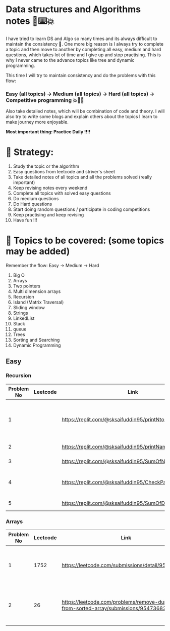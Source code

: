 # Data structures and Algorithms notes 📓⌨️💥
I have tried to learn DS and Algo so many times and its always difficult to maintain the consistency 🥲. One more big reason is I always try to complete a topic and then move to another by completing all easy, medium and hard questions, which takes lot of time and I give up and stop practising. This is why I never came to the advance topics like tree and dynamic programming.

This time I will try to maintain consistency and do the problems with this flow:
### Easy (all topics) -> Medium (all topics) -> Hard (all topics) -> Competitive programming 💥🧑‍💻

Also take detailed notes, which will be combination of code and theory. I will also try to write some blogs and explain others about the topics I learn to make journey more enjoyable.

**Most important thing: Practice Daily !!!!**

# 💪 Strategy: 
1. Study the topic or the algorithm
2. Easy questions from leetcode and striver's sheet
3. Take detailed notes of all topics and all the problems solved (really important)
4. Keep revising notes every weekend
5. Complete all topics with solved easy questions
6. Do medium questions
7. Do Hard questions
8. Start doing random questions / participate in coding competitions
9. Keep practising and keep revising
10. Have fun !!!

# 📔 Topics to be covered: (some topics may be added)
Remember the flow: Easy -> Medium -> Hard
1. Big O
2. Arrays
3. Two pointers
4. Multi dimension arrays
5. Recursion
6. Island (Matrix Traversal)
7. Sliding window
8. Strings
9. LinkedList
10. Stack
11. queue
12. Trees
13. Sorting and Searching
14. Dynamic Programming

## Easy

### Recursion
| Problem No  | Leetcode  | Link  | Learnings  | Solutions
|---|---|---|---|---|
| 1  |   | https://replit.com/@sksaifuddin95/printNto1  | Print numbers from n to 1, recursion basics  ||
| 2  |   | https://replit.com/@sksaifuddin95/printName | recursion basics ||
| 3  |   | https://replit.com/@sksaifuddin95/SumOfNNaturalNumbers | recursion basics ||
| 4  |   | https://replit.com/@sksaifuddin95/CheckPalindrome | checking palindrom using recurstion ||
| 5  |   | https://replit.com/@sksaifuddin95/SumOfDigits | sum of digits ||


### Arrays
| Problem No  | Leetcode  | Link  | Learnings  | Solutions
|---|---|---|---|---|
| 1  | 1752  | https://leetcode.com/submissions/detail/954163484/  | 1. how to check if array is sorted, 2. Using modulo  ||
| 2  | 26    | https://leetcode.com/problems/remove-duplicates-from-sorted-array/submissions/954736827/ | 1. how to remove duplicates from sorted array ||

